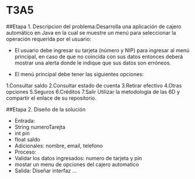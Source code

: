 # T3A5

##Etapa 1. Descripcion del problema:Desarrolla una aplicación de cajero automático en Java en la cual se muestre un menú para seleccionar la operación requerida por el usuario:

- El usuario debe ingresar su tarjeta (número y NIP) para ingresar al menú principal, en caso de que no coincida con sus datos entonces deberá mostrar una alerta donde le indique que sus datos son erróneos.

- El menú principal debe tener las siguientes opciones:

1.Consultar saldo
2.Consultar estado de cuenta
3.Retirar efectivo
4.Otras opciones
5.Seguros
6.Créditos
7.Salir
Utilizar la metodología de las 6D y compartir el enlace de su repositorio.


##Etapa 2. Diseño de la solución
- Entrada:
- String numeroTarejta
- int pin
- float saldo
- Adicionales: nombre, email, telefono
- Proceso:
- Validar los datos ingresados: numero de tarjeta y pin 
- mostar un menu de opciones del cajero automatico
- Salida:
Diseñar interfaz ...
